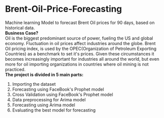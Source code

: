 # Brent-Oil-Price-Forecasting
Machine learning Model to forecast Brent Oil prices for 90 days, based on historical data.<br>
<b>Business Case?</b><br>
Oil is the biggest predominant source of power, fueling the US and global economy. Fluctuation in oil prices affect industries around the globe.
Brent Oil pricing index, is used by the OPEC(Organization of Petroleum Exporting Countries) as a benchmark to set it's prices. Given these circumstances it becomes increasingly important for industries all around the world, but even more for oil importing organizations in countries where oil mining is not practiced.<br>
<b>The project is divided in 5 main parts:</b><br>
1. Importing the dataset<br>
2. Forecasting using FaceBook's Prophet model<br>
3. Cross Validation using FaceBook's Prophet model<br>
4. Data preprocessing for Arima model<br>
5. Forecasting using Arima model<br>
6. Evaluating the best model for forecasting<br>

